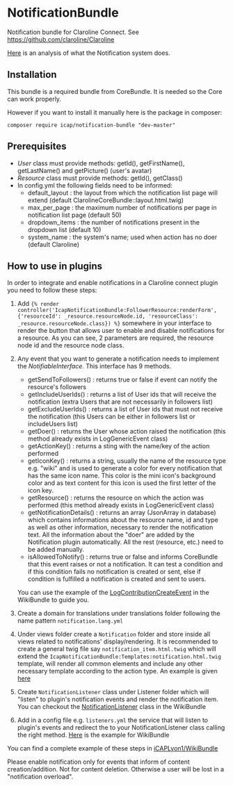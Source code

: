 NotificationBundle
==================

Notification bundle for Claroline Connect. See https://github.com/claroline/Claroline

[Here](https://github.com/iCAPLyon1/NotificationBundle/blob/master/Resources/doc/system_description.md) is an analysis of what the Notification system does.

Installation
-------------------------

This bundle is a required bundle from CoreBundle. It is needed so the Core can work properly.

However if you want to install it manually here is the package in composer:

`composer require icap/notification-bundle "dev-master"`

Prerequisites
------------------------

*	*User* class must provide methods: getId(), getFirstName(), getLastName() and getPicture() (user's avatar)
*	*Resource* class must provide methods: getId(), getClass() 
*	In config.yml the following fields need to be informed:
    - default_layout : the layout from which the notification list page will extend (default ClarolineCoreBundle::layout.html.twig)
    - max_per_page : the maximum number of notifications per page in notification list page (default 50)
    - dropdown_items : the number of notifications present in the dropdown list (default 10)
    - system_name : the system's name; used when action has no doer (default Claroline)

How to use in plugins
-----------------------------

In order to integrate and enable notifications in a Claroline connect plugin you need to follow these steps:

1.  Add
    `{% render controller('IcapNotificationBundle:FollowerResource:renderForm', {'resourceId': _resource.resourceNode.id, 'resourceClass': _resource.resourceNode.class}) %}`
    somewhere in your interface to render the button that allows user to enable and disable notifications for a resource.     As you can see, 2 parameters are required, the resource node id and the resource node class.
2.  Any event that you want to generate a notification needs to implement the *NotifiableInterface*. This interface has 9 methods.
    -   getSendToFollowers() : returns true or false if event can notify the resource's followers
    -   getIncludeUserIds() : returns a list of User ids that will receive the notification (extra Users that are not necessarily in followers list)
    -   getExcludeUserIds() : returns a list of User ids that must not receive the notification (this Users can be either in followers list or includeUsers list)
    -   getDoer() : returns the User whose action raised the notification (this method already exists in LogGenericEvent class)
    -   getActionKey() : returns a sting with the name/key of the action performed
    -   getIconKey() : returns a string, usually the name of the resource type e.g. "wiki" and is used to generate a color for every notification that has the same icon name. This color is the mini icon's background color and as text content for this icon is used the first letter of the icon key.
    -   getResource() : returns the resource on which the action was performed (this method already exists in LogGenericEvent class)
    -   getNotificationDetails() : returns an array (JsonArray in database) which contains informations about the resource name, id and type as well as other information, necessary to render the notification text. All the information about the "doer" are added by the Notification plugin automatically. All the rest (resource, etc.) need to be added manually.
    -   isAllowedToNotify() : returns true or false and informs CoreBundle that this event raises or not a notification. It can test a condition and if this condition fails no notification is created or sent, else if condition is fulfilled a notification is created and sent to users.
    
    You can use the example of the [LogContributionCreateEvent](https://github.com/iCAPLyon1/WikiBundle/blob/master/Event/Log/LogContributionCreateEvent.php) in the WikiBundle to guide you. 

3.  Create a domain for translations under translations folder following the name pattern `notification.lang.yml`
4.  Under views folder create a `Notification` folder and store inside all views related to notifications' display/rendering. It is recommended to create a general twig file say `notification_item.html.twig` which will extend the `IcapNotificationBundle:Templates:notification.html.twig` template, will render all common elements and include any other necessary template according to the action type. An example is given [here](https://github.com/iCAPLyon1/WikiBundle/blob/master/Resources/views/Notification/notification_item.html.twig)
5.  Create `NotificationListener` class under Listener folder which will "listen" to plugin's notification events and render the notification item. You can checkout the [NotificationListener](https://github.com/iCAPLyon1/WikiBundle/blob/master/Listener/NotificationListener.php) class in the WikiBundle
6.  Add in a config file e.g. `listeners.yml` the service that will listen to plugin's events and redirect the to your NotificationListener class calling the right method. [Here](https://github.com/iCAPLyon1/WikiBundle/blob/master/Resources/config/services/listeners.yml) is the example for WikiBundle

You can find a complete example of these steps in [iCAPLyon1/WikiBundle](https://github.com/iCAPLyon1/WikiBundle)

Please enable notification only for events that inform of content creation/addition. Not for content deletion. Otherwise a user will be lost in a "notification overload". 


